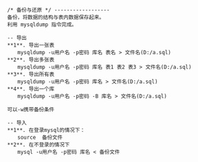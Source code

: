 ## 

    
    
    /* 备份与还原 */ ------------------
    备份，将数据的结构与表内数据保存起来。
    利用 mysqldump 指令完成。
    
    -- 导出
    **1**. 导出一张表
    　　mysqldump -u用户名 -p密码 库名 表名 > 文件名(D:/a.sql)
    **2**. 导出多张表
    　　mysqldump -u用户名 -p密码 库名 表1 表2 表3 > 文件名(D:/a.sql)
    **3**. 导出所有表
    　　mysqldump -u用户名 -p密码 库名 > 文件名(D:/a.sql)
    **4**. 导出一个库 
    　　mysqldump -u用户名 -p密码 -B 库名 > 文件名(D:/a.sql)
    
    可以-w携带备份条件
    
    -- 导入
    **1**. 在登录mysql的情况下：
    　　source  备份文件
    **2**. 在不登录的情况下
    　　mysql -u用户名 -p密码 库名 < 备份文件
    